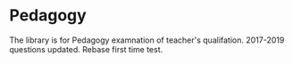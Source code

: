 # Pedagogy
The library is for Pedagogy examnation of teacher's qualifation.
2017-2019 questions updated.
Rebase first time test.
